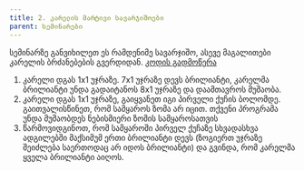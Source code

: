 ```yaml
---
title: 2. კარელის მარტივი სავარჯიშოები
parent: სემინარები
---
```


სემინარზე განვიხილეთ ეს რამდენიმე სავარჯიშო, ასევე მაგალითები კარელის ბრძანებების გვერდიდან. [კოდის გადმოწერა](./2_karel.txt)

1. კარელი დგას 1x1 უჯრაზე. 7x1 უჯრაზე დევს ბრილიანტი, კარელმა ბრილიანტი უნდა გადაიტანოს 8x1 უჯრაზე და დაამთავროს მუშაობა.
2. კარელი დგას 1x1 უჯრაზე, გაიყვანეთ იგი პირველი ქუჩის ბოლომდე. გაითვალისწინეთ, რომ სამყაროს ზომა არ იცით. თქვენი პროგრამა უნდა მუშაობდეს ნებისმიერი ზომის სამყაროსათვის
3. წარმოვიდგინოთ, რომ სამყაროში პირველ ქუჩაზე სხვადასხვა ადგილებში მაქსიმუმ ერთი ბრილიანტი დევს (ზოგიერთ უჯრაზე შეიძლება საერთოდაც არ იდოს ბრილიანტი) და გვინდა, რომ კარელმა ყველა ბრილიანტი აიღოს. 

